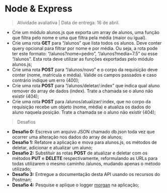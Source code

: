 # Node & Express
> Atividade avaliativa | Data de entrega: 16 de abril.
* Crie um módulo alunos.js que exporta um array de alunos, uma função que filtra pelo nome e uma que filtra pela média (maior ou igual).
* Crie uma rota **GET** para “/alunos” que lista todos os alunos. Deve conter query opcional para filtrar por nome e por média. Ou seja, a rota pode ter este formato: “/alunos?nome=pedro”, “/alunos?media=7.5” ou esse “/alunos”. Esta rota deve utilizar as funções exportadas pelo módulo alunos.js;
* Crie uma rota **POST** para “/alunos/novo” e o corpo da requisição deve conter (nome, matrícula e média). Valide os campos passados e caso contrário indique um erro (400);
* Crie uma rota **POST** para “/alunos/deletar/:index” que indica qual aluno remover do array de dados (index). Trate a chamada se o aluno não existir (404);
* Crie uma rota **POST** para /alunos/atualizar/:index, que no corpo da requisição recebe um objeto (nome, média) e atualiza os dados do aluno naquela posição. Trate a chamada se o aluno não existir (404);
> Desafios
* **Desafio 0:** Escreva um arquivo JSON chamado db.json toda vez que ocorrer uma alteração nos dados do array de alunos;
* **Desafio 1:** Refatore a aplicação e mova para alunos.js, os métodos de deletar, adicionar e atualizar um aluno;
* **Desafio 2:** Substituir as rotas **POST** de atualizar e deletar com os métodos **PUT** e **DELETE** respectivamente, reformulando as URLs para todas utilizarem o mesmo caminho /alunos, mudando apenas o método utilizado;
* **Desafio 3:** Entregue a documentação desta API usando os recursos do Postman;
* **Desafio 4:** Pesquise e aplique o logger [morgan](https://www.npmjs.com/package/morgan) na aplicação;

